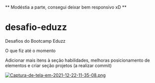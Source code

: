 ** Modéstia a parte, consegui deixar bem responsivo xD ** <br>

# desafio-eduzz
Desafios do Bootcamp Eduzz

O que fiz até o momento <br>

Adicionar mais itens à seção habilidades, melhoras posicionamento de elementos e criar seção projetos (a realizar commit)

[![Captura-de-tela-em-2021-12-22-11-35-08.png](https://i.postimg.cc/zBLpF3v2/Captura-de-tela-em-2021-12-22-11-35-08.png)](https://postimg.cc/7GkgxHgS)

